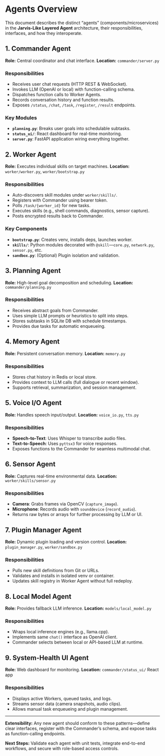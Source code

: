 # Agents Overview

This document describes the distinct “agents” (components/microservices) in the **Jarvis-Like Layered Agent** architecture, their responsibilities, interfaces, and how they interoperate.

## 1. Commander Agent

**Role:** Central coordinator and chat interface.
**Location:** `commander/server.py`

### Responsibilities

* Receives user chat requests (HTTP REST & WebSocket).
* Invokes LLM (OpenAI or local) with function-calling schema.
* Dispatches function calls to Worker Agents.
* Records conversation history and function results.
* Exposes `/status`, `/chat`, `/task`, `/register`, `/result` endpoints.

### Key Modules

* **`planning.py`**: Breaks user goals into schedulable subtasks.
* **`status_ui/`**: React dashboard for real-time monitoring.
* **`server.py`**: FastAPI application wiring everything together.

## 2. Worker Agent

**Role:** Executes individual skills on target machines.
**Location:** `worker/worker.py`, `worker/bootstrap.py`

### Responsibilities

* Auto-discovers skill modules under `worker/skills/`.
* Registers with Commander using bearer token.
* Polls `/task/{worker_id}` for new tasks.
* Executes skills (e.g., shell commands, diagnostics, sensor capture).
* Posts encrypted results back to Commander.

### Key Components

* **`bootstrap.py`**: Creates venv, installs deps, launches worker.
* **`skills/`**: Python modules decorated with `@skill`—`core.py`, `network.py`, `sensor.py`, etc.
* **`sandbox.py`**: (Optional) Plugin isolation and validation.

## 3. Planning Agent

**Role:** High-level goal decomposition and scheduling.
**Location:** `commander/planning.py`

### Responsibilities

* Receives abstract goals from Commander.
* Uses simple LLM prompts or heuristics to split into steps.
* Stores subtasks in SQLite DB with schedule timestamps.
* Provides due tasks for automatic enqueueing.

## 4. Memory Agent

**Role:** Persistent conversation memory.
**Location:** `memory.py`

### Responsibilities

* Stores chat history in Redis or local store.
* Provides context to LLM calls (full dialogue or recent window).
* Supports retrieval, summarization, and session management.

## 5. Voice I/O Agent

**Role:** Handles speech input/output.
**Location:** `voice_io.py`, `tts.py`

### Responsibilities

* **Speech-to-Text**: Uses Whisper to transcribe audio files.
* **Text-to-Speech**: Uses `pyttsx3` for voice responses.
* Exposes functions to the Commander for seamless multimodal chat.

## 6. Sensor Agent

**Role:** Captures real-time environmental data.
**Location:** `worker/skills/sensor.py`

### Responsibilities

* **Camera**: Grabs frames via OpenCV (`capture_image`).
* **Microphone**: Records audio with `sounddevice` (`record_audio`).
* Returns raw bytes or arrays for further processing by LLM or UI.

## 7. Plugin Manager Agent

**Role:** Dynamic plugin loading and version control.
**Location:** `plugin_manager.py`, `worker/sandbox.py`

### Responsibilities

* Pulls new skill definitions from Git or URLs.
* Validates and installs in isolated venv or container.
* Updates skill registry in Worker Agent without full redeploy.

## 8. Local Model Agent

**Role:** Provides fallback LLM inference.
**Location:** `models/local_model.py`

### Responsibilities

* Wraps local inference engines (e.g., llama.cpp).
* Implements same `chat()` interface as OpenAI client.
* Commander selects between local or API-based LLM at runtime.

## 9. System-Health UI Agent

**Role:** Web dashboard for monitoring.
**Location:** `commander/status_ui/` React app

### Responsibilities

* Displays active Workers, queued tasks, and logs.
* Streams sensor data (camera snapshots, audio clips).
* Allows manual task enqueueing and plugin management.

---

**Extensibility:** Any new agent should conform to these patterns—define clear interfaces, register with the Commander’s schema, and expose tasks as function-calling endpoints.

**Next Steps:** Validate each agent with unit tests, integrate end-to-end workflows, and secure with role-based access controls.
